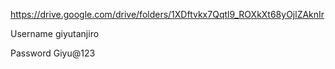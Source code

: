 https://drive.google.com/drive/folders/1XDftvkx7Qqtl9_ROXkXt68yOjlZAknIr

Username
giyutanjiro

Password
Giyu@123
